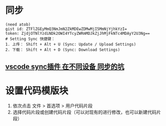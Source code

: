 # 同步
```
(need atob)
gist id: ZTFlZGEyMmQ3NmJmN2ZkMDEwZDMwMjI5MmNjYjhkYzI=
token: ZjdjOTNlYzdiNDk2OWI4YTcyZWRmMDJkZjJhMjFkNTc4MDAyY2U3Ng==
# Setting Sync 快捷键：
1. 上传： Shift + Alt + U (Sync: Update / Upload Settings)
2. 下载： Shift + Alt + D (Sync: Download Settings)
```
## [vscode sync插件 在不同设备 同步的坑](https://www.cnblogs.com/zhilingege/p/8921211.html)

# 设置代码模版块

1. 依次点击 文件 > 首选项 > 用户代码片段
2. 选择代码片段或创建代码片段（可以对现有的进行修改，也可以新建代码片段）
